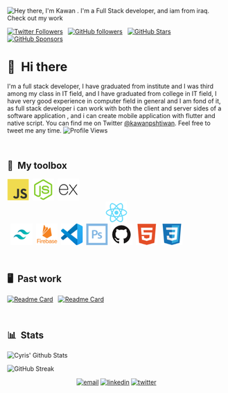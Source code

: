 ![Hey there, I'm Kawan . I'm a Full Stack developer, and iam from iraq. Check out my work](./header.gif)


[![Twitter Followers](https://img.shields.io/twitter/follow/kawanpshtiwan?color=0E7FC0&logo=twitter&style=for-the-badge&label=Twitter)](https://twitter.com/kawanpshtiwan) &nbsp; [![GitHub followers](https://img.shields.io/github/followers/kawan97?logo=GitHub&style=for-the-badge)](https://github.com/kawan97) &nbsp; [![GitHub Stars](https://img.shields.io/github/stars/kawan97?logo=github&style=for-the-badge)](https://github.com/kawan97) &nbsp; [![GitHub Sponsors](https://img.shields.io/github/sponsors/kawan97?color=BF4B8A&logo=githubsponsors&style=for-the-badge&label=Sponsor%20on%20Github)](https://github.com/sponsors/kawan97)

# 👋 &nbsp;Hi there

I'm a full stack developer, I have graduated from institute and I was third among my class in IT field, and I have graduated from  college in IT field, I have
 very good experience in computer field in general and I am fond of it, as full stack developer i can work with both the client and server sides of a software application , and i can create mobile application with flutter and native script. You can find me on Twitter [@kawanpshtiwan](https://twitter.com/kawanpshtiwan). Feel free to tweet me any time.
![Profile Views](https://github.com/kawan97)

&nbsp;



## 🧰 &nbsp;My toolbox

<img  src="https://raw.githubusercontent.com/devicons/devicon/1119b9f84c0290e0f0b38982099a2bd027a48bf1/icons/javascript/javascript-original.svg" alt="JavaScript" width="50" height="50"/> &nbsp;<img  src="https://raw.githubusercontent.com/devicons/devicon/1119b9f84c0290e0f0b38982099a2bd027a48bf1/icons/nodejs/nodejs-plain.svg" alt="NodeJS" width="50" height="50"/> &nbsp;<img  src="./assets/ExpressJS.png" alt="ExpressJS"/> &nbsp; <img  src="https://raw.githubusercontent.com/devicons/devicon/1119b9f84c0290e0f0b38982099a2bd027a48bf1/icons/react/react-original.svg" alt="ReactJS" width="50" height="50" style="margin:0 auto; display:block;"/> &nbsp; <img  src="./assets/TailwindCSS.png" alt="TailwindCSS"/> &nbsp;<img src="https://raw.githubusercontent.com/devicons/devicon/1119b9f84c0290e0f0b38982099a2bd027a48bf1/icons/firebase/firebase-plain-wordmark.svg" alt="Firebase" width="50" height="50"/> &nbsp;<img  src="https://raw.githubusercontent.com/devicons/devicon/1119b9f84c0290e0f0b38982099a2bd027a48bf1/icons/vscode/vscode-original.svg" alt="VSCode" width="50" height="50"/> &nbsp;<img  src="https://raw.githubusercontent.com/devicons/devicon/1119b9f84c0290e0f0b38982099a2bd027a48bf1/icons/photoshop/photoshop-line.svg" alt="Photoshop" width="50" height="50"/> &nbsp;<img  src="./assets/Github.png" alt="Github"/> &nbsp;<img  src="https://raw.githubusercontent.com/devicons/devicon/1119b9f84c0290e0f0b38982099a2bd027a48bf1/icons/html5/html5-plain.svg" alt="HTML5" width="50" height="50"/> &nbsp;<img  src="https://raw.githubusercontent.com/devicons/devicon/1119b9f84c0290e0f0b38982099a2bd027a48bf1/icons/css3/css3-original.svg" alt="CSS3" width="50" height="50"/>

&nbsp;

## 🖥 &nbsp;Past work

[![Readme Card](https://github-readme-stats.vercel.app/api/pin/?username=kawan97&repo=img-classification-flutter&bg_color=0d1116&title_color=ce09ec&text_color=a4aacb&icon_color=007ec6)](https://github.com/kawan97/img-classification-flutter) &nbsp; [![Readme Card](https://github-readme-stats.vercel.app/api/pin/?username=kawan97&repo=school-management-system&bg_color=0d1116&title_color=ce09ec&text_color=a4aacb&icon_color=007ec6)](https://github.com/kawan97/school-management-system)

&nbsp;

## 📊 &nbsp;Stats

![Cyris' Github Stats](https://github-readme-stats.vercel.app/api?username=kawan97&hide=contribs,prs&show_icons=true&bg_color=0d1116&title_color=ce09ec&text_color=a4aacb&icon_color=007ec6)

![GitHub Streak](https://github-readme-streak-stats.herokuapp.com/?user=kawan97&theme=dark&count_private=true&bg_color=0d1116&title_color=ce09ec&text_color=a4aacb&icon_color=007ec6)


<p align="center">
  <a href="mailto:pshtiwankawan@gmail.com"><img src="https://img.icons8.com/color/32/000000/gmail.png" alt="email"/></a>
  <a href="https://www.linkedin.com/in/kawan97/"><img src="https://img.icons8.com/color/32/000000/linkedin.png" alt="linkedin"/></a>
  <a href="https://twitter.com/kawanpshtiwan"><img src="https://img.icons8.com/color/32/000000/twitter-squared.png" alt="twitter"/></a>
</p>